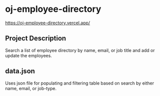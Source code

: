 # oj-employee-directory

https://oj-employee-directory.vercel.app/

## Project Description
Search a list of employee directory by name, email, or job title and
add or update the employees.

## data.json
Uses json file for populating and filtering table based on search by either name, email, or job-type.
